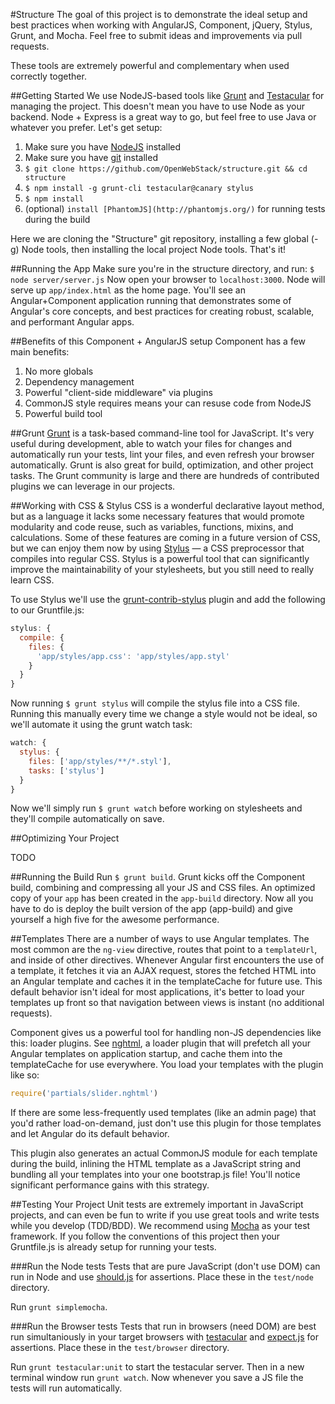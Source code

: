 #Structure
The goal of this project is to demonstrate the ideal setup and best practices when working with AngularJS, Component, jQuery, Stylus, Grunt, and Mocha. Feel free to submit ideas and improvements via pull requests. 

These tools are extremely powerful and complementary when used correctly together.

##Getting Started
We use NodeJS-based tools like [Grunt](http://gruntjs.com/) and [Testacular](http://vojtajina.github.com/testacular/) for managing the project. This doesn't mean you have to use Node as your backend. Node + Express is a great way to go, but feel free to use Java or whatever you prefer. Let's get setup:

1. Make sure you have [NodeJS](http://nodejs.org/) installed
2. Make sure you have [git](http://git-scm.com/book/en/Getting-Started-Installing-Git) installed
3. `$ git clone https://github.com/OpenWebStack/structure.git && cd structure`
4. `$ npm install -g grunt-cli testacular@canary stylus`
5. `$ npm install`
6. (optional) `install [PhantomJS](http://phantomjs.org/)` for running tests during the build

Here we are cloning the "Structure" git repository, installing a few global (-g) Node tools, then installing the local project Node tools. That's it!

##Running the App
Make sure you're in the structure directory, and run:
`$ node server/server.js`
Now open your browser to `localhost:3000`. Node will serve up `app/index.html` as the home page. You'll see an Angular+Component application running that demonstrates some of Angular's core concepts, and best practices for creating robust, scalable, and performant Angular apps.

##Benefits of this Component + AngularJS setup
Component has a few main benefits:

1. No more globals
2. Dependency management
3. Powerful "client-side middleware" via plugins
4. CommonJS style requires means your can resuse code from NodeJS
5. Powerful build tool

##Grunt
[Grunt](http://gruntjs.com/) is a task-based command-line tool for JavaScript. It's very useful during development, able to watch your files for changes and automatically run your tests, lint your files, and even refresh your browser automatically. Grunt is also great for build, optimization, and other project tasks. The Grunt community is large and there are hundreds of contributed plugins we can leverage in our projects. 

##Working with CSS & Stylus
CSS is a wonderful declarative layout method, but as a language it lacks some necessary features that would promote modularity and code reuse, such as variables, functions, mixins, and calculations. Some of these features are coming in a future version of CSS, but we can enjoy them now by using [Stylus](http://learnboost.github.com/stylus/) — a CSS preprocessor that compiles into regular CSS. Stylus is a powerful tool that can significantly improve the maintainability of your stylesheets, but you still need to really learn CSS.

To use Stylus we'll use the [grunt-contrib-stylus](https://github.com/gruntjs/grunt-contrib-stylus/) plugin and add the following to our Gruntfile.js:

```js
stylus: {
  compile: {
    files: {
      'app/styles/app.css': 'app/styles/app.styl'
    }
  }
}
```
Now running `$ grunt stylus` will compile the stylus file into a CSS file. Running this manually every time we change a style would not be ideal, so we'll automate it using the grunt watch task:

```js
watch: {
  stylus: {
    files: ['app/styles/**/*.styl'],
    tasks: ['stylus']
  }
}
```

Now we'll simply run `$ grunt watch` before working on stylesheets and they'll compile automatically on save. 

##Optimizing Your Project

TODO

##Running the Build
Run `$ grunt build`. Grunt kicks off the Component build, combining and compressing all your JS and CSS files. An optimized copy of your `app` has been created in the `app-build` directory. Now all you have to do is deploy the built version of the app (app-build) and give yourself a high five for the awesome performance.

##Templates
There are a number of ways to use Angular templates. The most common are the `ng-view` directive, routes that point to a `templateUrl`, and inside of other directives. Whenever Angular first encounters the use of a template, it fetches it via an AJAX request, stores the fetched HTML into an Angular template and caches it in the templateCache for future use. This default behavior isn't ideal for most applications, it's better to load your templates up front so that navigation between views is instant (no additional requests). 

Component gives us a powerful tool for handling non-JS dependencies like this: loader plugins. See [nghtml](https://github.com/CamShaft/nghtml), a loader plugin that will prefetch all your Angular templates on application startup, and cache them into the templateCache for use everywhere. You load your templates with the plugin like so:

```js
require('partials/slider.nghtml')
```

If there are some less-frequently used templates (like an admin page) that you'd rather load-on-demand, just don't use this plugin for those templates and let Angular do its default behavior. 

This plugin also generates an actual CommonJS module for each template during the build, inlining the HTML template as a JavaScript string and bundling all your templates into your one bootstrap.js file! You'll notice significant performance gains with this strategy.

##Testing Your Project
Unit tests are extremely important in JavaScript projects, and can even be fun to write if you use great tools and write tests while you develop (TDD/BDD). We recommend using [Mocha](http://visionmedia.github.com/mocha/) as your test framework. If you follow the conventions of this project then your Gruntfile.js is already setup for running your tests.

###Run the Node tests
Tests that are pure JavaScript (don't use DOM) can run in Node and use [should.js](https://github.com/visionmedia/should.js/) for assertions. Place these in the `test/node` directory.

Run `grunt simplemocha`.

###Run the Browser tests
Tests that run in browsers (need DOM) are best run simultaniously in your target browsers with [testacular](http://vojtajina.github.com/testacular/) and [expect.js](https://github.com/LearnBoost/expect.js) for assertions. Place these in the `test/browser` directory.

Run `grunt testacular:unit` to start the testacular server. Then in a new terminal window run `grunt watch`. Now whenever you save a JS file the tests will run automatically.